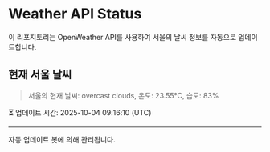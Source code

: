 
# Weather API Status

이 리포지토리는 OpenWeather API를 사용하여 서울의 날씨 정보를 자동으로 업데이트합니다.

## 현재 서울 날씨
> 서울의 현재 날씨: overcast clouds, 온도: 23.55°C, 습도: 83%

⏳ 업데이트 시간: 2025-10-04 09:16:10 (UTC)

---
자동 업데이트 봇에 의해 관리됩니다.
